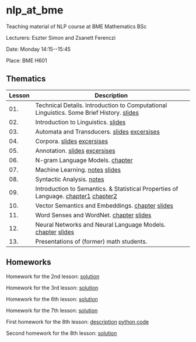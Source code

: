 # nlp_at_bme
Teaching material of NLP course at BME Mathematics BSc 

Lecturers: Eszter Simon and Zsanett Ferenczi

Date: Monday 14:15--15:45

Place: BME H601

## Thematics

| Lesson | Description |
|---------|--------|
| 01. | Technical Details. Introduction to Computational Linguistics. Some Brief History. [slides](01.Intro/NLP_BME1.pdf) |
| 02. | Introduction to Linguistics. [slides](02.Linguistics/NLP_BME2.pdf )|
| 03. | Automata and Transducers. [slides](03.Automata/NLP_BME3.pdf) [excersises](03.Automata/3_ora_automatak.ipynb)|
| 04. | Corpora. [slides](04.Corpus/NLP_BME4.pdf) [excersises](04.Corpus/04_korpusz.ipynb) |
| 05. | Annotation. [slides](05.Annotation/NLP_BME5.pdf) [excersises](05.Annotation/05_annotacio.ipynb) |
| 06. | N-gram Language Models. [chapter](06.Ngrams/ngrams.pdf) |
| 07. | Machine Learning. [notes](07.MachineLearning/NLP_BME7_jegyzet.pdf) [slides](07.MachineLearning/NLP_BME7_slides.pdf) |
| 08. | Syntactic Analysis. [notes](08.SyntacticAnalysis/NLP_BME8.pdf) |
| 09. | Introduction to Semantics. & Statistical Properties of Language. [chapter1](09.Semantics/Crystal_15.pdf) [chapter2](09.Semantics/Crystal_17.pdf) |
| 10. | Vector Semantics and Embeddings. [chapter](http://web.stanford.edu/~jurafsky/slp3/6.pdf) [slides](10.VectorSemantics/NLP_BME9.pdf) | 
| 11. | Word Senses and WordNet. [chapter](http://web.stanford.edu/~jurafsky/slp3/19.pdf) [slides](11.WordSensesWordNet/NLP_BME10.pdf) | 
| 12. | Neural Networks and Neural Language Models. [chapter](http://web.stanford.edu/~jurafsky/slp3/7.pdf) [slides](12.NeuralNetworks/NLP_BME12.pdf) |
| 13. | Presentations of (former) math students. | [Ragács](13.Presentations/Ragacs.pdf) [Lévai](13.Presentations/Levai.pdf) [Borbély](13.Presentations/Borbely.pdf) [Makrai](13.Presentations/Makrai.pdf)

## Homeworks

Homework for the 2nd lesson: [solution](hws/02hf.pdf)

Homework for the 3rd lesson: [solution](hws/03hf.pdf)

Homework for the 6th lesson: [solution](hws/06hf.pdf)

Homework for the 7th lesson: [solution](hws/07hf.pdf)

First homework for the 8th lesson: [description](hws/08ahf.pdf) [python code](hws/iob2bie1.py)

Second homework for the 8th lesson: [solution](hws/08bhf.pdf)
